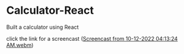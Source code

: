 # Calculator-React
Built a calculator using React

click the link for a screencast ([Screencast from 10-12-2022 04:13:24 AM.webm](https://user-images.githubusercontent.com/102270370/195252528-0beb7454-3986-4599-a1b4-26453d1d9852.webm))
